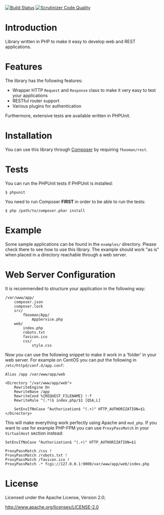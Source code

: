 [![Build Status](https://travis-ci.org/fkooman/php-lib-rest.png?branch=master)](https://travis-ci.org/fkooman/php-lib-rest)
[![Scrutinizer Code Quality](https://scrutinizer-ci.com/g/fkooman/php-lib-rest/badges/quality-score.png?b=master)](https://scrutinizer-ci.com/g/fkooman/php-lib-rest/?branch=master)

# Introduction
Library written in PHP to make it easy to develop web and REST applications. 

# Features
The library has the following features:
* Wrapper HTTP `Request` and `Response` class to make it very easy to test your
  applications
* RESTful router support
* Various plugins for authentication

Furthermore, extensive tests are available written in PHPUnit.

# Installation
You can use this library through [Composer](http://getcomposer.org/) by 
requiring `fkooman/rest`.

# Tests
You can run the PHPUnit tests if PHPUnit is installed:

    $ phpunit

You need to run Composer **FIRST** in order to be able to run the tests:

    $ php /path/to/composer.phar install
        
# Example
Some sample applications can be found in the `examples/` directory. Please 
check there to see how to use this library. The example should work "as is" 
when placed in a directory reachable through a web server.

# Web Server Configuration
It is recommended to structure your application in the following way:

    /var/www/app/
        composer.json
        composer.lock
        src/
            fkooman/App/
                AppService.php
        web/
            index.php
            robots.txt
            favicon.ico
            css/
                style.css

Now you can use the following snippet to make it work in a 'folder' in your
web server. For example on CentOS you can put the following in 
`/etc/httpd/conf.d/app.conf`:

    Alias /app /var/www/app/web

    <Directory "/var/www/app/web">
        RewriteEngine On
        RewriteBase /app
        RewriteCond %{REQUEST_FILENAME} !-f
        RewriteRule ^(.*)$ index.php/$1 [QSA,L]

        SetEnvIfNoCase ^Authorization$ "(.+)" HTTP_AUTHORIZATION=$1
    </Directory>

This will make everything work perfectly using Apache and `mod_php`. If you
want to use for example PHP-FPM you can use `ProxyPassMatch` in your 
`VirtualHost` section instead:

    SetEnvIfNoCase ^Authorization$ "(.+)" HTTP_AUTHORIZATION=$1

    ProxyPassMatch /css !
    ProxyPassMatch /robots.txt !
    ProxyPassMatch /favicon.ico !
    ProxyPassMatch .* fcgi://127.0.0.1:9000/var/www/app/web/index.php

# License
Licensed under the Apache License, Version 2.0;

   http://www.apache.org/licenses/LICENSE-2.0
